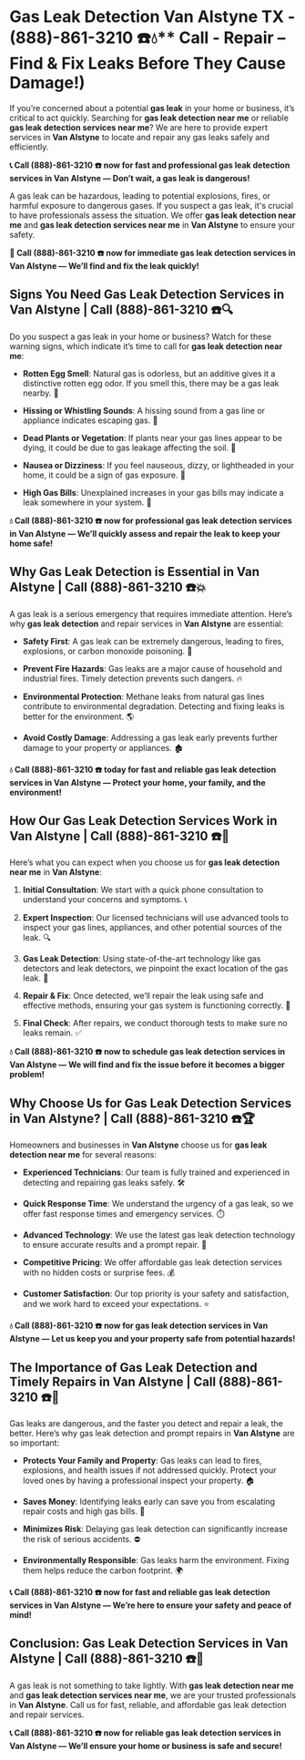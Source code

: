 # Gas Leak Detection Van Alstyne TX - (888)-861-3210 ☎️💧** Call - Repair – Find & Fix Leaks Before They Cause Damage!)

If you’re concerned about a potential **gas leak** in your home or business, it’s critical to act quickly. Searching for **gas leak detection near me** or reliable **gas leak detection services near me**? We are here to provide expert services in **Van Alstyne** to locate and repair any gas leaks safely and efficiently.

**📞 Call (888)-861-3210 ☎️ now for fast and professional gas leak detection services in Van Alstyne — Don’t wait, a gas leak is dangerous!**

A gas leak can be hazardous, leading to potential explosions, fires, or harmful exposure to dangerous gases. If you suspect a gas leak, it's crucial to have professionals assess the situation. We offer **gas leak detection near me** and **gas leak detection services near me** in **Van Alstyne** to ensure your safety.

**🚨 Call (888)-861-3210 ☎️ now for immediate gas leak detection services in Van Alstyne — We’ll find and fix the leak quickly!**

## **Signs You Need Gas Leak Detection Services in Van Alstyne | Call (888)-861-3210 ☎️🔍**

Do you suspect a gas leak in your home or business? Watch for these warning signs, which indicate it’s time to call for **gas leak detection near me**:

- **Rotten Egg Smell**: Natural gas is odorless, but an additive gives it a distinctive rotten egg odor. If you smell this, there may be a gas leak nearby. 💨
- **Hissing or Whistling Sounds**: A hissing sound from a gas line or appliance indicates escaping gas. 📣
- **Dead Plants or Vegetation**: If plants near your gas lines appear to be dying, it could be due to gas leakage affecting the soil. 🌱
- **Nausea or Dizziness**: If you feel nauseous, dizzy, or lightheaded in your home, it could be a sign of gas exposure. 🤢
- **High Gas Bills**: Unexplained increases in your gas bills may indicate a leak somewhere in your system. 💸

**💧 Call (888)-861-3210 ☎️ now for professional gas leak detection services in Van Alstyne — We’ll quickly assess and repair the leak to keep your home safe!**

## **Why Gas Leak Detection is Essential in Van Alstyne | Call (888)-861-3210 ☎️💥**

A gas leak is a serious emergency that requires immediate attention. Here’s why **gas leak detection** and repair services in **Van Alstyne** are essential:

- **Safety First**: A gas leak can be extremely dangerous, leading to fires, explosions, or carbon monoxide poisoning. 🛑
- **Prevent Fire Hazards**: Gas leaks are a major cause of household and industrial fires. Timely detection prevents such dangers. 🔥
- **Environmental Protection**: Methane leaks from natural gas lines contribute to environmental degradation. Detecting and fixing leaks is better for the environment. 🌎
- **Avoid Costly Damage**: Addressing a gas leak early prevents further damage to your property or appliances. 🏚️

**💧 Call (888)-861-3210 ☎️ today for fast and reliable gas leak detection services in Van Alstyne — Protect your home, your family, and the environment!**

## **How Our Gas Leak Detection Services Work in Van Alstyne | Call (888)-861-3210 ☎️🔧**

Here’s what you can expect when you choose us for **gas leak detection near me** in **Van Alstyne**:

1. **Initial Consultation**: We start with a quick phone consultation to understand your concerns and symptoms. 📞
2. **Expert Inspection**: Our licensed technicians will use advanced tools to inspect your gas lines, appliances, and other potential sources of the leak. 🔍
3. **Gas Leak Detection**: Using state-of-the-art technology like gas detectors and leak detectors, we pinpoint the exact location of the gas leak. 🔬
4. **Repair & Fix**: Once detected, we’ll repair the leak using safe and effective methods, ensuring your gas system is functioning correctly. 🔧
5. **Final Check**: After repairs, we conduct thorough tests to make sure no leaks remain. ✅

**💧 Call (888)-861-3210 ☎️ now to schedule gas leak detection services in Van Alstyne — We will find and fix the issue before it becomes a bigger problem!**

## **Why Choose Us for Gas Leak Detection Services in Van Alstyne? | Call (888)-861-3210 ☎️🏆**

Homeowners and businesses in **Van Alstyne** choose us for **gas leak detection near me** for several reasons:

- **Experienced Technicians**: Our team is fully trained and experienced in detecting and repairing gas leaks safely. 🛠️
- **Quick Response Time**: We understand the urgency of a gas leak, so we offer fast response times and emergency services. ⏱️
- **Advanced Technology**: We use the latest gas leak detection technology to ensure accurate results and a prompt repair. 🧪
- **Competitive Pricing**: We offer affordable gas leak detection services with no hidden costs or surprise fees. 💰
- **Customer Satisfaction**: Our top priority is your safety and satisfaction, and we work hard to exceed your expectations. ⭐

**💧 Call (888)-861-3210 ☎️ now for gas leak detection services in Van Alstyne — Let us keep you and your property safe from potential hazards!**

## **The Importance of Gas Leak Detection and Timely Repairs in Van Alstyne | Call (888)-861-3210 ☎️🚨**

Gas leaks are dangerous, and the faster you detect and repair a leak, the better. Here’s why gas leak detection and prompt repairs in **Van Alstyne** are so important:

- **Protects Your Family and Property**: Gas leaks can lead to fires, explosions, and health issues if not addressed quickly. Protect your loved ones by having a professional inspect your property. 🏠
- **Saves Money**: Identifying leaks early can save you from escalating repair costs and high gas bills. 💸
- **Minimizes Risk**: Delaying gas leak detection can significantly increase the risk of serious accidents. ⛔
- **Environmentally Responsible**: Gas leaks harm the environment. Fixing them helps reduce the carbon footprint. 🌍

**📞 Call (888)-861-3210 ☎️ now for fast and reliable gas leak detection services in Van Alstyne — We’re here to ensure your safety and peace of mind!**

## **Conclusion: Gas Leak Detection Services in Van Alstyne | Call (888)-861-3210 ☎️💨**

A gas leak is not something to take lightly. With **gas leak detection near me** and **gas leak detection services near me**, we are your trusted professionals in **Van Alstyne**. Call us for fast, reliable, and affordable gas leak detection and repair services.

**📞 Call (888)-861-3210 ☎️ now for reliable gas leak detection services in Van Alstyne — We’ll ensure your home or business is safe and secure!**

